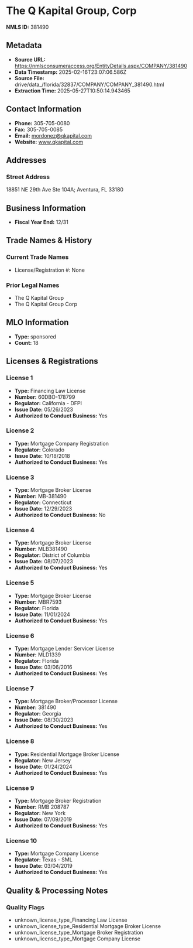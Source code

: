 # The Q Kapital Group, Corp

**NMLS ID:** 381490

## Metadata
- **Source URL:** https://nmlsconsumeraccess.org/EntityDetails.aspx/COMPANY/381490
- **Data Timestamp:** 2025-02-16T23:07:06.586Z
- **Source File:** drive/data_/florida/32837/COMPANY/COMPANY_381490.html
- **Extraction Time:** 2025-05-27T10:50:14.943465

## Contact Information
- **Phone:** 305-705-0080
- **Fax:** 305-705-0085
- **Email:** mordonez@qkapital.com
- **Website:** www.qkapital.com

## Addresses
### Street Address
18851 NE 29th Ave Ste 104A; Aventura, FL 33180

## Business Information
- **Fiscal Year End:** 12/31

## Trade Names & History
### Current Trade Names
- License/Registration #: None

### Prior Legal Names
- The Q Kapital Group
- The Q Kapital Group Corp

## MLO Information
- **Type:** sponsored
- **Count:** 18

## Licenses & Registrations

### License 1
- **Type:** Financing Law License
- **Number:** 60DBO-178799
- **Regulator:** California - DFPI
- **Issue Date:** 05/26/2023
- **Authorized to Conduct Business:** Yes

### License 2
- **Type:** Mortgage Company Registration
- **Regulator:** Colorado
- **Issue Date:** 10/18/2018
- **Authorized to Conduct Business:** Yes

### License 3
- **Type:** Mortgage Broker License
- **Number:** MB-381490
- **Regulator:** Connecticut
- **Issue Date:** 12/29/2023
- **Authorized to Conduct Business:** No

### License 4
- **Type:** Mortgage Broker License
- **Number:** MLB381490
- **Regulator:** District of Columbia
- **Issue Date:** 08/07/2023
- **Authorized to Conduct Business:** Yes

### License 5
- **Type:** Mortgage Broker License
- **Number:** MBR7593
- **Regulator:** Florida
- **Issue Date:** 11/01/2024
- **Authorized to Conduct Business:** Yes

### License 6
- **Type:** Mortgage Lender Servicer License
- **Number:** MLD1339
- **Regulator:** Florida
- **Issue Date:** 03/06/2016
- **Authorized to Conduct Business:** Yes

### License 7
- **Type:** Mortgage Broker/Processor License
- **Number:** 381490
- **Regulator:** Georgia
- **Issue Date:** 08/30/2023
- **Authorized to Conduct Business:** Yes

### License 8
- **Type:** Residential Mortgage Broker License
- **Regulator:** New Jersey
- **Issue Date:** 01/24/2024
- **Authorized to Conduct Business:** Yes

### License 9
- **Type:** Mortgage Broker Registration
- **Number:** RMB 208787
- **Regulator:** New York
- **Issue Date:** 07/09/2019
- **Authorized to Conduct Business:** Yes

### License 10
- **Type:** Mortgage Company License
- **Regulator:** Texas - SML
- **Issue Date:** 03/04/2019
- **Authorized to Conduct Business:** Yes

## Quality & Processing Notes
### Quality Flags
- unknown_license_type_Financing Law License
- unknown_license_type_Residential Mortgage Broker License
- unknown_license_type_Mortgage Broker Registration
- unknown_license_type_Mortgage Company License
